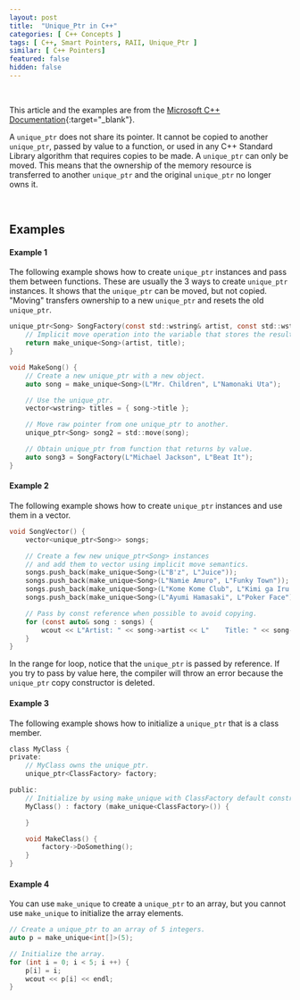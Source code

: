 ```yaml
---
layout: post
title:  "Unique_Ptr in C++"
categories: [ C++ Concepts ]
tags: [ C++, Smart Pointers, RAII, Unique_Ptr ]
similar: [ C++ Pointers]
featured: false
hidden: false
---
```


<br />

This article and the examples are from the [Microsoft C++ Documentation](https://docs.microsoft.com/en-us/cpp/cpp/how-to-create-and-use-unique-ptr-instances?view=msvc-160){:target="_blank"}. 

A `unique_ptr` does not share its pointer. It cannot be copied to another `unique_ptr`, passed by value to a function, or used in any C++ Standard Library algorithm that requires copies to be made. A `unique_ptr` can only be moved. This means that the ownership of the memory resource is transferred to another `unique_ptr` and the original `unique_ptr` no longer owns it.



<br />

## Examples

#### Example 1

The following example shows how to create `unique_ptr` instances and pass them between functions. These are usually the 3 ways to create `unique_ptr` instances. It shows that the `unique_ptr` can be moved, but not copied. "Moving" transfers ownership to a new `unique_ptr` and resets the old `unique_ptr`.

```c
unique_ptr<Song> SongFactory(const std::wstring& artist, const std::wstring& title) {
    // Implicit move operation into the variable that stores the result.
    return make_unique<Song>(artist, title);
}

void MakeSong() {
    // Create a new unique_ptr with a new object.
    auto song = make_unique<Song>(L"Mr. Children", L"Namonaki Uta");

    // Use the unique_ptr.
    vector<wstring> titles = { song->title };

    // Move raw pointer from one unique_ptr to another.
    unique_ptr<Song> song2 = std::move(song);

    // Obtain unique_ptr from function that returns by value.
    auto song3 = SongFactory(L"Michael Jackson", L"Beat It");
}
```

#### Example 2

The following example shows how to create `unique_ptr` instances and use them in a vector.
```c
void SongVector() {
    vector<unique_ptr<Song>> songs;

    // Create a few new unique_ptr<Song> instances
    // and add them to vector using implicit move semantics.
    songs.push_back(make_unique<Song>(L"B'z", L"Juice"));
    songs.push_back(make_unique<Song>(L"Namie Amuro", L"Funky Town"));
    songs.push_back(make_unique<Song>(L"Kome Kome Club", L"Kimi ga Iru Dake de"));
    songs.push_back(make_unique<Song>(L"Ayumi Hamasaki", L"Poker Face"));

    // Pass by const reference when possible to avoid copying.
    for (const auto& song : songs) {
        wcout << L"Artist: " << song->artist << L"    Title: " << song->title << endl;
    }
}
```

In the range for loop, notice that the `unique_ptr` is passed by reference. If you try to pass by value here, the compiler will throw an error because the `unique_ptr` copy constructor is deleted.


#### Example 3

The following example shows how to initialize a `unique_ptr` that is a class member.
```c
class MyClass {
private:
    // MyClass owns the unique_ptr.
    unique_ptr<ClassFactory> factory;

public:
    // Initialize by using make_unique with ClassFactory default constructor.
    MyClass() : factory (make_unique<ClassFactory>()) {

    }

    void MakeClass() {
        factory->DoSomething();
    }
}
```

#### Example 4

You can use `make_unique` to create a `unique_ptr` to an array, but you cannot use `make_unique` to initialize the array elements.

```c
// Create a unique_ptr to an array of 5 integers.
auto p = make_unique<int[]>(5);

// Initialize the array.
for (int i = 0; i < 5; i ++) {
    p[i] = i;
    wcout << p[i] << endl;
}
```





